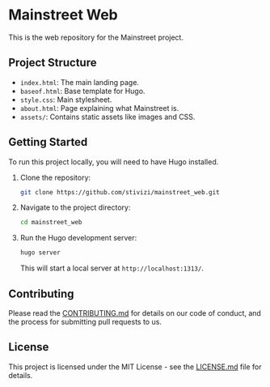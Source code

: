 # Mainstreet Web

This is the web repository for the Mainstreet project.

## Project Structure

- `index.html`: The main landing page.
- `baseof.html`: Base template for Hugo.
- `style.css`: Main stylesheet.
- `about.html`: Page explaining what Mainstreet is.
- `assets/`: Contains static assets like images and CSS.

## Getting Started

To run this project locally, you will need to have Hugo installed.

1. Clone the repository:
   ```bash
   git clone https://github.com/stivizi/mainstreet_web.git
   ```
2. Navigate to the project directory:
   ```bash
   cd mainstreet_web
   ```
3. Run the Hugo development server:
   ```bash
   hugo server
   ```
   This will start a local server at `http://localhost:1313/`.

## Contributing

Please read the [CONTRIBUTING.md](CONTRIBUTING.md) for details on our code of conduct, and the process for submitting pull requests to us.

## License

This project is licensed under the MIT License - see the [LICENSE.md](LICENSE.md) file for details.
